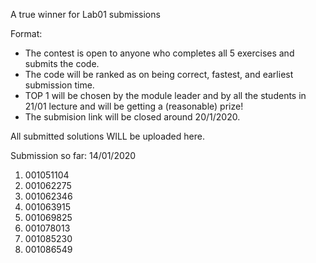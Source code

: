 A true winner for Lab01 submissions

Format:
* The contest is open to anyone who completes all 5 exercises and submits the code.
* The code will be ranked as on being correct, fastest, and earliest submission time.
* TOP 1 will be chosen by the module leader and by all the students in 21/01 lecture and will be getting a (reasonable) prize!
* The submision link will be closed around 20/1/2020.

All submitted solutions WILL be uploaded here.

Submission so far:
14/01/2020
1) 001051104
2) 001062275
3) 001062346
4) 001063915
5) 001069825
6) 001078013
7) 001085230
8) 001086549
